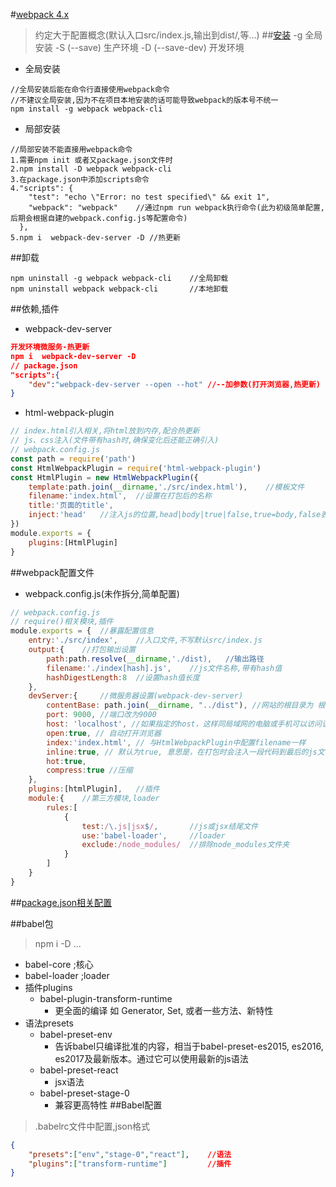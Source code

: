 #[webpack 4.x](https://www.webpackjs.com/concepts/)
>约定大于配置概念(默认入口src/index.js,输出到dist/,等...)
##[安装](https://segmentfault.com/a/1190000014159004)
> -g 全局安装
> -S (--save) 生产环境
> -D (--save-dev) 开发环境
- 全局安装
```node
//全局安装后能在命令行直接使用webpack命令
//不建议全局安装,因为不在项目本地安装的话可能导致webpack的版本号不统一
npm install -g webpack webpack-cli
```
- 局部安装
```node
//局部安装不能直接用webpack命令
1.需要npm init 或者又package.json文件时
2.npm install -D webpack webpack-cli
3.在package.json中添加scripts命令
4."scripts": {
    "test": "echo \"Error: no test specified\" && exit 1",
    "webpack": "webpack"    //通过npm run webpack执行命令(此为初级简单配置,后期会根据自建的webpack.config.js等配置命令)
  },
5.npm i  webpack-dev-server -D //热更新
```

##卸载
```node
npm uninstall -g webpack webpack-cli    //全局卸载
npm uninstall webpack webpack-cli       //本地卸载
```
##依赖,插件
- webpack-dev-server
```json
开发环境微服务-热更新
npm i  webpack-dev-server -D
// package.json
"scripts":{
    "dev":"webpack-dev-server --open --hot" //--加参数(打开浏览器,热更新)
}
```
- html-webpack-plugin
```js
// index.html引入相关,将html放到内存,配合热更新
// js、css注入(文件带有hash时,确保变化后还能正确引入)
// webpack.config.js
const path = require('path')
const HtmlWebpackPlugin = require('html-webpack-plugin')
const HtmlPlugin = new HtmlWebpackPlugin({
    template:path.join(__dirname,'./src/index.html'),    //模板文件
    filename:'index.html',  //设置在打包后的名称
    title:'页面的title',
    inject:'head'   //注入js的位置,head|body|true|false,true=body,false表示不注入,要手动引入
})
module.exports = {
    plugins:[HtmlPlugin]
}
```
##webpack配置文件
- webpack.config.js(未作拆分,简单配置)
```js
// webpack.config.js
// require()相关模块,插件
module.exports = {  //暴露配置信息
    entry:'./src/index',    //入口文件,不写默认src/index.js
    output:{    //打包输出设置
        path:path.resolve(__dirname,'./dist),   //输出路径
        filename:'./index[hash].js',    //js文件名称,带有hash值
        hashDigestLength:8  //设置hash值长度
    },
    devServer:{     //微服务器设置(webpack-dev-server)
        contentBase: path.join(__dirname, "../dist"), //网站的根目录为 根目录/dist
        port: 9000, //端口改为9000
        host: 'localhost', //如果指定的host，这样同局域网的电脑或手机可以访问该网站,host的值在dos下使用ipconfig获取 
        open:true, // 自动打开浏览器
        index:'index.html', // 与HtmlWebpackPlugin中配置filename一样
        inline:true, // 默认为true, 意思是，在打包时会注入一段代码到最后的js文件中，用来监视页面的改动而自动刷新页面,当为false时，网页自动刷新的模式是iframe，也就是将模板页放在一个frame中
        hot:true,
        compress:true //压缩
    },
    plugins:[htmlPlugin],   //插件
    module:{    //第三方模块,loader
        rules:[
            {
                test:/\.js|jsx$/,       //js或jsx结尾文件
                use:'babel-loader',     //loader
                exclude:/node_modules/  //排除node_modules文件夹
            }
        ]
    }
}
```

##[package.json相关配置](http://javascript.ruanyifeng.com/nodejs/packagejson.html)



##babel包
>npm i -D ...
- babel-core    ;核心
- babel-loader  ;loader
- 插件plugins
    - babel-plugin-transform-runtime
        - 更全面的编译 如 Generator, Set, 或者一些方法、新特性
- 语法presets
    - babel-preset-env
        - 告诉babel只编译批准的内容，相当于babel-preset-es2015, es2016, es2017及最新版本。通过它可以使用最新的js语法
    - babel-preset-react
        - jsx语法
    - babel-preset-stage-0
        - 兼容更高特性
##Babel配置
>.babelrc文件中配置,json格式
```json
{
    "presets":["env","stage-0","react"],    //语法
    "plugins":["transform-runtime"]         //插件
}
```
